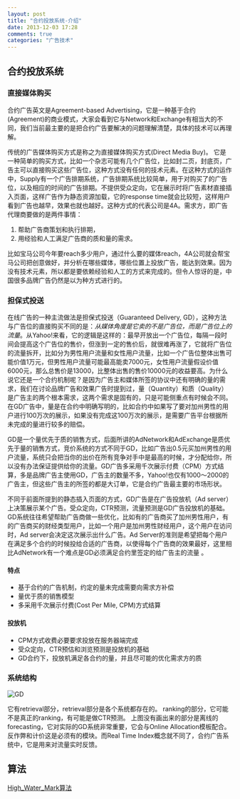 ```yaml
---
layout: post
title: "合约投放系统-介绍"
date: 2013-12-03 17:28
comments: true
categories: "广告技术"
---
```


## 合约投放系统

### 直接媒体购买

合约广告英文是Agreement-based Advertising，它是一种基于合约(Agreement)的商业模式，大家会看到它与Network和Exchange有相当大的不同，我们当前最主要的是把合约广告要解决的问题理解清楚，具体的技术可以再理解。

传统的广告媒体购买方式是称之为直接媒体购买方式(Direct Media Buy)。
它是一种简单的购买方式，比如一个杂志可能有几个广告位，比如封二页，封底页，广告主可以直接购买这些广告位，这种方式没有任何的技术元素。在这种方式的运作中，Supply有一个广告排期系统，广告排期系统比较简单，用于对购买了的广告位，以及相应的时间的广告排期。不提供受众定向，它在展示时将广告素材直接插入页面，这样广告作为静态资源加载，它的response time就会比较短，这样用户看到广告也越早，效果也就也越好。这种方式的代表公司是4A。需求方，即广告代理商要做的是两件事情：

1. 帮助广告商策划和执行排期，
2. 用经验和人工满足广告商的质和量的需求。

比如宝马公司今年要reach多少用户，通过什么要的媒体reach，4A公司就会帮宝马公司把创意做好，并分析在哪些媒体，哪些位置上投放广告，能达到效果。因为没有技术元素，所以都是要依赖经验和人工的方式来完成的。但令人惊讶的是，中国很多品牌广告仍然是以为种方式进行的。

### 担保式投送

在线广告的一种主流做法是担保式投送（Guaranteed Delivery, GD），这种方法与广告位的直接购买不同的是：*从媒体角度是它卖的不是广告位，而是广告位上的流量*。从Yahoo!来看，它的逻辑是这样的：最早开放出一个广告位，每隔一段时间会提高这个广告位的售价，但涨到一定的售价后，就很难再涨了，它就将广告位的流量拆开，比如分为男性用户流量和女性用户流量，比如一个广告位整体出售可能价值1万元，但男性用户流量可能最高能卖7000元，女性用户流量假设价值6000元，那么总售价是13000，比整体出售的售价10000元的收益要高。为什么说它还是一个合约机制呢？是因为广告主和媒体所签的协议中还有明确的量的需求，我们在讨论品牌广告和效果广告时提到过，量（Quantity）和质（Quality）是广告主的两个根本需求，这两个需求是固有的，只是可能侧重点有时候会不同。在GD广告中，量是在合约中明确写明的，比如合约中如果写了要对加州男性的用户进行100万次的展示，如果没有完成这100万次的展示，是需要广告平台根据所未完成的量进行较多的赔偿。

 GD是一个量优先于质的销售方式，后面所讲的AdNetwork和AdExchange是质优先于量的销售方式，竞价系统的方式不同于GD，比如广告出0.5元买加州男性的用户流量，系统只会把当你的出价在所有竞争对手中是最高的时候，才分配给你，所以没有办法保证提供给你的流量。GD广告多采用千次展示付费（CPM）方式结算，多是品牌广告主使用GD，广告主的数量不多，Yahoo!也仅有1000～2000的广告主，但这些广告主的所签的都是大订单，它是合约广告最主要的市场形状。

不同于前面所提到的静态插入页面的方式，GD广告是在广告投放机（Ad server）上决策展示某个广告。受众定向，CTR预测，流量预测是GD广告投放机的基础。GD系统往往希望帮助广告商做一些优化，比如有的广告商买了加州男性用户，有的广告商买的财经类型用户，比如一个用户是加州男性财经用户，这个用户在访问时，Ad server会决定这次展示出什么广告。Ad Server的准则是希望把每个用户在满足多个合约的时候投给合适的广告商，以使得每个广告商的效果最好，这里相比AdNetwork有一个难点是GD必须满足合约里签定的给广告主的流量 。

#### 特点

- 基于合约的广告机制，约定的量未完成需要向需求方补偿
- 量优于质的销售模型
- 多采用千次展示付费(Cost Per Mile, CPM)方式结算

#### 投放机

- CPM方式收费必要要求投放在服务器端完成
- 受众定向，CTR预估和浏览预测是投放机的基础
- GD合约下，投放机满足各合约的量，并且尽可能的优化需求方的质

### 系统结构

![GD](/images/ad_gd.jpg)

它有retrieval部分，retrieval部分是各个系统都存在的。
ranking的部分，它可能不是真正的ranking，有可能是做CTR预测。
上图没有画出来的部分是离线的forecasting，它对实际的GD系统非常重要，它会与Online Allocation模板配合。
反作弊和计价这是必须有的模块。而Real Time Index概念就不同了，合约广告系统中，它是用来对流量实时反馈。


## 算法

[High_Water_Mark算法](/paper/high_water_mark算法.pdf)

